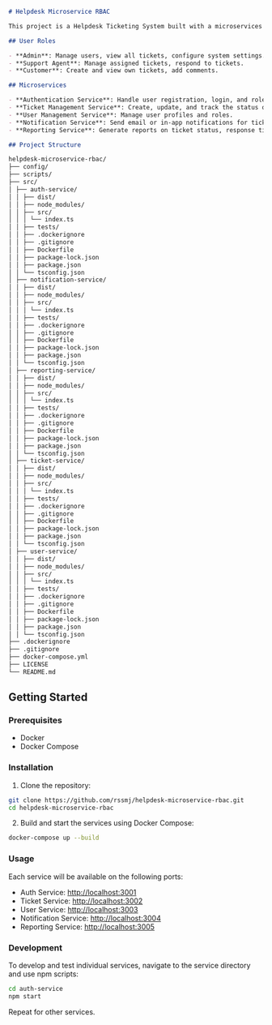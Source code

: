 ```markdown
# Helpdesk Microservice RBAC

This project is a Helpdesk Ticketing System built with a microservices architecture and role-based access control (RBAC).

## User Roles

- **Admin**: Manage users, view all tickets, configure system settings.
- **Support Agent**: Manage assigned tickets, respond to tickets.
- **Customer**: Create and view own tickets, add comments.

## Microservices

- **Authentication Service**: Handle user registration, login, and role management.
- **Ticket Management Service**: Create, update, and track the status of tickets.
- **User Management Service**: Manage user profiles and roles.
- **Notification Service**: Send email or in-app notifications for ticket updates.
- **Reporting Service**: Generate reports on ticket status, response times, etc.

## Project Structure

helpdesk-microservice-rbac/
├── config/
├── scripts/
├── src/
│ ├── auth-service/
│ │ ├── dist/
│ │ ├── node_modules/
│ │ ├── src/
│ │ │ └── index.ts
│ │ ├── tests/
│ │ ├── .dockerignore
│ │ ├── .gitignore
│ │ ├── Dockerfile
│ │ ├── package-lock.json
│ │ ├── package.json
│ │ └── tsconfig.json
│ ├── notification-service/
│ │ ├── dist/
│ │ ├── node_modules/
│ │ ├── src/
│ │ │ └── index.ts
│ │ ├── tests/
│ │ ├── .dockerignore
│ │ ├── .gitignore
│ │ ├── Dockerfile
│ │ ├── package-lock.json
│ │ ├── package.json
│ │ └── tsconfig.json
│ ├── reporting-service/
│ │ ├── dist/
│ │ ├── node_modules/
│ │ ├── src/
│ │ │ └── index.ts
│ │ ├── tests/
│ │ ├── .dockerignore
│ │ ├── .gitignore
│ │ ├── Dockerfile
│ │ ├── package-lock.json
│ │ ├── package.json
│ │ └── tsconfig.json
│ ├── ticket-service/
│ │ ├── dist/
│ │ ├── node_modules/
│ │ ├── src/
│ │ │ └── index.ts
│ │ ├── tests/
│ │ ├── .dockerignore
│ │ ├── .gitignore
│ │ ├── Dockerfile
│ │ ├── package-lock.json
│ │ ├── package.json
│ │ └── tsconfig.json
│ ├── user-service/
│ │ ├── dist/
│ │ ├── node_modules/
│ │ ├── src/
│ │ │ └── index.ts
│ │ ├── tests/
│ │ ├── .dockerignore
│ │ ├── .gitignore
│ │ ├── Dockerfile
│ │ ├── package-lock.json
│ │ ├── package.json
│ │ └── tsconfig.json
├── .dockerignore
├── .gitignore
├── docker-compose.yml
├── LICENSE
└── README.md
```

## Getting Started

### Prerequisites

- Docker
- Docker Compose

### Installation

1. Clone the repository:

```sh
git clone https://github.com/rssmj/helpdesk-microservice-rbac.git
cd helpdesk-microservice-rbac
```

2. Build and start the services using Docker Compose:

```sh
docker-compose up --build
```

### Usage

Each service will be available on the following ports:

- Auth Service: [http://localhost:3001](http://localhost:3001)
- Ticket Service: [http://localhost:3002](http://localhost:3002)
- User Service: [http://localhost:3003](http://localhost:3003)
- Notification Service: [http://localhost:3004](http://localhost:3004)
- Reporting Service: [http://localhost:3005](http://localhost:3005)

### Development

To develop and test individual services, navigate to the service directory and use npm scripts:

```sh
cd auth-service
npm start
```

Repeat for other services.
